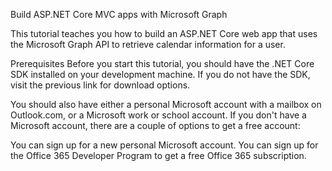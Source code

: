Build ASP.NET Core MVC apps with Microsoft Graph

This tutorial teaches you how to build an ASP.NET Core web app that uses the Microsoft Graph API to retrieve calendar information for a user.

Prerequisites
Before you start this tutorial, you should have the .NET Core SDK installed on your development machine. If you do not have the SDK, visit the previous link for download options.

You should also have either a personal Microsoft account with a mailbox on Outlook.com, or a Microsoft work or school account. If you don't have a Microsoft account, there are a couple of options to get a free account:

You can sign up for a new personal Microsoft account.
You can sign up for the Office 365 Developer Program to get a free Office 365 subscription.